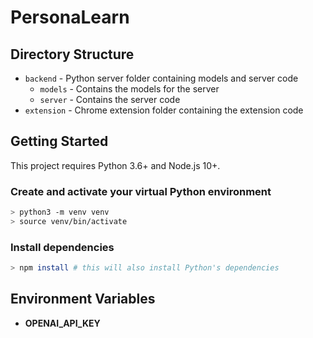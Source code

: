 # PersonaLearn

## Directory Structure

- `backend` - Python server folder containing models and server code
  - `models` - Contains the models for the server
  - `server` - Contains the server code
- `extension` - Chrome extension folder containing the extension code

## Getting Started

This project requires Python 3.6+ and Node.js 10+.

### Create and activate your virtual Python environment

```bash
> python3 -m venv venv
> source venv/bin/activate
```

### Install dependencies

```bash
> npm install # this will also install Python's dependencies
```

## Environment Variables

- **OPENAI_API_KEY**
